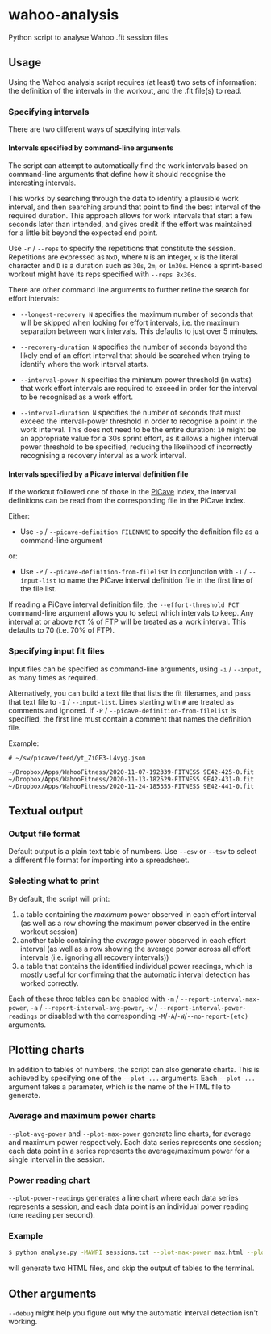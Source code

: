 # wahoo-analysis

Python script to analyse Wahoo .fit session files

## Usage

Using the Wahoo analysis script requires (at least) two sets of information: the definition of the intervals in the workout, and the .fit file(s) to read.

### Specifying intervals

There are two different ways of specifying intervals.

#### Intervals specified by command-line arguments

The script can attempt to automatically find the work intervals based on command-line arguments that define how it should recognise the interesting intervals.

This works by searching through the data to identify a plausible work interval, and then searching around that point to find the best interval of the required duration. This approach allows for work intervals that start a few seconds later than intended, and gives credit if the effort was maintained for a little bit beyond the expected end point.

Use `-r` / `--reps` to specify the repetitions that constitute the session. Repetitions are expressed as `NxD`, where `N` is an integer, `x` is the literal character and `D` is a duration such as `30s`, `2m`, or `1m30s`. Hence a sprint-based workout might have its reps specified with `--reps 8x30s`.

There are other command line arguments to further refine the search for effort intervals: 

* `--longest-recovery N` specifies the maximum number of seconds that will be skipped when looking for effort intervals, i.e. the maximum separation between work intervals. This defaults to just over 5 minutes.

* `--recovery-duration N` specifies the number of seconds beyond the likely end of an effort interval that should be searched when trying to identify where the work interval starts.

* `--interval-power N` specifies the minimum power threshold (in watts) that work effort intervals are required to exceed in order for the interval to be recognised as a work effort.

* `--interval-duration N` specifies the number of seconds that must exceed the interval-power threshold in order to recognise a point in the work interval. This does not need to be the entire duration: `10` might be an appropriate value for a 30s sprint effort, as it allows a higher interval power threshold to be specified, reducing the likelihood of incorrectly recognising a recovery interval as a work interval.


#### Intervals specified by a Picave interval definition file

If the workout followed one of those in the [PiCave](https://github.com/nsw42/picave) index, the interval definitions can be read from the corresponding file in the PiCave index.

Either:

* Use `-p` / `--picave-definition FILENAME` to specify the definition file as a command-line argument

or:

* Use `-P` / `--picave-definition-from-filelist` in conjunction with `-I` / `--input-list` to name the PiCave interval definition file in the first line of the file list.

If reading a PiCave interval definition file, the `--effort-threshold PCT` command-line argument allows you to select which intervals to keep. Any interval at or above `PCT` % of FTP will be treated as a work interval. This defaults to 70 (i.e. 70% of FTP).

### Specifying input fit files

Input files can be specified as command-line arguments, using `-i` / `--input`, as many times as required.

Alternatively, you can build a text file that lists the fit filenames, and pass that text file to `-I` / `--input-list`.  Lines starting with `#` are treated as comments and ignored. If `-P` / `--picave-definition-from-filelist` is specified, the first line must contain a comment that names the definition file.

Example:

```
# ~/sw/picave/feed/yt_ZiGE3-L4vyg.json

~/Dropbox/Apps/WahooFitness/2020-11-07-192339-FITNESS 9E42-425-0.fit
~/Dropbox/Apps/WahooFitness/2020-11-13-182529-FITNESS 9E42-431-0.fit
~/Dropbox/Apps/WahooFitness/2020-11-24-185355-FITNESS 9E42-441-0.fit
```

## Textual output

### Output file format

Default output is a plain text table of numbers. Use `--csv` or `--tsv` to select a different file format for importing into a spreadsheet.

### Selecting what to print

By default, the script will print:

1. a table containing the *maximum* power observed in each effort interval (as well as a row showing the maximum power observed in the entire workout session)
2. another table containing the *average* power observed in each effort interval (as well as a row showing the average power across all effort intervals (i.e. ignoring all recovery intervals))
3. a table that contains the identified individual power readings, which is mostly useful for confirming that the automatic interval detection has worked correctly.

Each of these three tables can be enabled with `-m` / `--report-interval-max-power`, `-a` / `--report-interval-avg-power`, `-w` / `--report-interval-power-readings` or disabled with the corresponding `-M`/`-A`/`-W`/`--no-report-(etc)` arguments.


## Plotting charts

In addition to tables of numbers, the script can also generate charts. This is achieved by specifying one of the `--plot-...` arguments. Each `--plot-...` argument takes a parameter, which is the name of the HTML file to generate.

### Average and maximum power charts

`--plot-avg-power` and `--plot-max-power` generate line charts, for average and maximum power respectively. Each data series represents one session; each data point in a series represents the average/maximum power for a single interval in the session.

### Power reading chart

`--plot-power-readings` generates a line chart where each data series represents a session, and each data point is an individual power reading (one reading per second).

### Example

```sh
$ python analyse.py -MAWPI sessions.txt --plot-max-power max.html --plot-avg-power avg.html
```

will generate two HTML files, and skip the output of tables to the terminal.

## Other arguments

`--debug` might help you figure out why the automatic interval detection isn't working.
